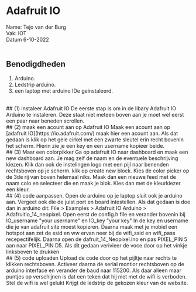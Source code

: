 # Adafruit IO
Name: Tejo van der Burg 
<br>
Vak: IOT
<br>
Datum 6-10-2022
<br>
<br>
## Benodigdheden
1. Arduino.
2. Ledstrip arduino.
3. een laptop met arduino IDe geinstaleerd.
<br>
## (1) instaleer Adafruit IO
De eerste stap is om in de libary Adafruit IO Arduino te instaleren. Deze staat niet meteen boven aan je moet wel eerst een paar naar beneden scrollen.
<br>
## (2) maak een acount aan op Adafruit IO
Maak een acount aan op [adafruit IO](https://io.adafruit.com/) maak hier een acount aan. Als dat gedaan is klik op het gele cirkel met een zwarte sleutel erin recht bovenin het scherm. Hierin zie je een key en een username kopieer beide.
<br>
## (3) Maar een colorpikker
Ga op adafruit IO naar dashboard en maak een new dashboard aan. Je mag zelf de naam en de eventuele beschrijving kiezen. Klik dan ook de instelingen logo met een pijl naar benenden rechtsboven op je scherm. klik op create new block. Kies de color picker op de 3de rij van boven helemaal niks. Maak dan een nieuwe feed met de naam colo en selecteer die en maak je blok. Kies dan met de kleurkiezer een kleur.
<br>
## (4) code aanpassen.
Open de arduino op je laptop sluit ook je arduino aan. Vergeet ook die de juist port en board intestellen. Als dat gedaan is doe dan in arduino dit: File > Examples > Adafruit IO Arduino > Adafruitio_14_neopixel. Open eerst de config.h file en verander bovenin bij IO_username "your username" en IO_key "your key" In de key en username die je van adafruit site moest kopieren. Daarna maak met je mobiel een hotspot aan zet de ssid en ww ervan neer bij de wifi_ssid en wifi_pass recepectifelijk. Daarna open de dafruit_14_Neopixel.ino en pas PIXEL_PIN 5 aan naar PIXEL_PIN D5. Als dit gedaan verivieer de voce door op het vinkje linksboven te drukken
<br>
## (5) code uploaden
Upload de code door op het pijltje naar rechts te klikken rechtsboven. Activeer daarna de serial montior rechtsboven op de arduino interface en verander de baud naar 115200. Als daar alleen maar puntjes op verschijnen is dat een teken dat hij niet met de wifi is verboden. Stel de wifi is wel gelukt Krijgt de ledstrip de gekozen kleur van de website.

